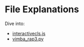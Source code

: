 # File Explanations

Dive into:

- [interactivecls.js](interactivecls.md)
- [vimba_rap3.py](vimba_rap3.md)
